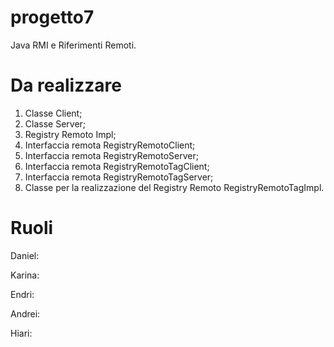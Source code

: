 # progetto7
Java RMI e Riferimenti Remoti.

# Da realizzare
1) Classe Client;
2) Classe Server;
3) Registry Remoto Impl;
4) Interfaccia remota RegistryRemotoClient;
5) Interfaccia remota RegistryRemotoServer;
6) Interfaccia remota RegistryRemotoTagClient;
7) Interfaccia remota RegistryRemotoTagServer;
8) Classe per la realizzazione del Registry Remoto RegistryRemotoTagImpl.

# Ruoli
Daniel:

Karina:

Endri:

Andrei:

Hiari:
